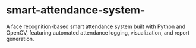 # smart-attendance-system-
A face recognition-based smart attendance system built with Python and OpenCV, featuring automated attendance logging, visualization, and report generation.
